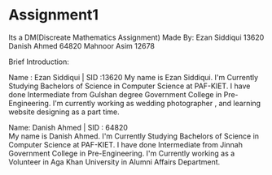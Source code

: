 # Assignment1
Its a DM(Discreate Mathematics Assignment)
Made By:
  Ezan Siddiqui 13620
  Danish Ahmed 64820
  Mahnoor Asim 12678
  
  
  Brief Introduction:
  
  Name : Ezan Siddiqui | SID :13620
  My name is Ezan Siddiqui. I'm Currently Studying Bachelors of Science in Computer Science at PAF-KIET. I have done Intermediate from Gulshan degree Government College in Pre-Engineering. I'm currently working as wedding photographer , and learning website designing as a part time.
  
  Name: Danish Ahmed | SID : 64820  
 My name is Danish Ahmed. I'm Currently Studying Bachelors of Science in Computer Science at PAF-KIET. I have done Intermediate from Jinnah Government College in Pre-Engineering. I'm Currently working as a Volunteer in Aga Khan University in Alumni Affairs Department. 
